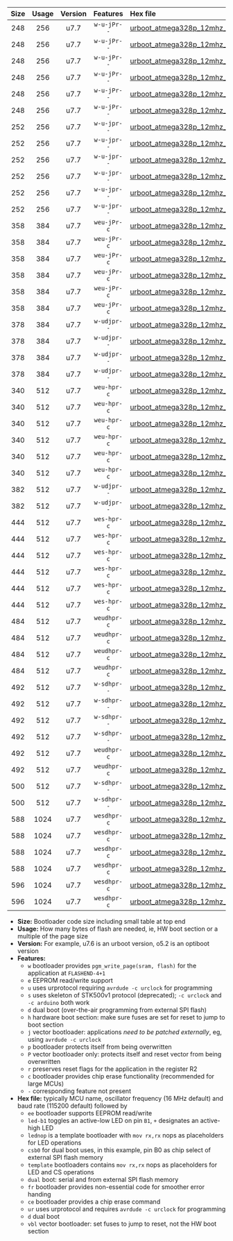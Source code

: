 |Size|Usage|Version|Features|Hex file|
|:-:|:-:|:-:|:-:|:--|
|248|256|u7.7|`w-u-jPr--`|[urboot_atmega328p_12mhz_115200bps_led+b1_ur_vbl.hex](https://raw.githubusercontent.com/stefanrueger/urboot.hex/main/mcus/atmega328p/fcpu_12mhz/115200_bps/urboot_atmega328p_12mhz_115200bps_led+b1_ur_vbl.hex)|
|248|256|u7.7|`w-u-jPr--`|[urboot_atmega328p_12mhz_115200bps_led+b5_ur_vbl.hex](https://raw.githubusercontent.com/stefanrueger/urboot.hex/main/mcus/atmega328p/fcpu_12mhz/115200_bps/urboot_atmega328p_12mhz_115200bps_led+b5_ur_vbl.hex)|
|248|256|u7.7|`w-u-jPr--`|[urboot_atmega328p_12mhz_115200bps_led+d5_ur_vbl.hex](https://raw.githubusercontent.com/stefanrueger/urboot.hex/main/mcus/atmega328p/fcpu_12mhz/115200_bps/urboot_atmega328p_12mhz_115200bps_led+d5_ur_vbl.hex)|
|248|256|u7.7|`w-u-jPr--`|[urboot_atmega328p_12mhz_115200bps_led-b1_ur_vbl.hex](https://raw.githubusercontent.com/stefanrueger/urboot.hex/main/mcus/atmega328p/fcpu_12mhz/115200_bps/urboot_atmega328p_12mhz_115200bps_led-b1_ur_vbl.hex)|
|248|256|u7.7|`w-u-jPr--`|[urboot_atmega328p_12mhz_115200bps_led-d5_ur_vbl.hex](https://raw.githubusercontent.com/stefanrueger/urboot.hex/main/mcus/atmega328p/fcpu_12mhz/115200_bps/urboot_atmega328p_12mhz_115200bps_led-d5_ur_vbl.hex)|
|248|256|u7.7|`w-u-jPr--`|[urboot_atmega328p_12mhz_115200bps_lednop_ur_vbl.hex](https://raw.githubusercontent.com/stefanrueger/urboot.hex/main/mcus/atmega328p/fcpu_12mhz/115200_bps/urboot_atmega328p_12mhz_115200bps_lednop_ur_vbl.hex)|
|252|256|u7.7|`w-u-jpr--`|[urboot_atmega328p_12mhz_115200bps_led+b1_fr_ur_vbl.hex](https://raw.githubusercontent.com/stefanrueger/urboot.hex/main/mcus/atmega328p/fcpu_12mhz/115200_bps/urboot_atmega328p_12mhz_115200bps_led+b1_fr_ur_vbl.hex)|
|252|256|u7.7|`w-u-jpr--`|[urboot_atmega328p_12mhz_115200bps_led+b5_fr_ur_vbl.hex](https://raw.githubusercontent.com/stefanrueger/urboot.hex/main/mcus/atmega328p/fcpu_12mhz/115200_bps/urboot_atmega328p_12mhz_115200bps_led+b5_fr_ur_vbl.hex)|
|252|256|u7.7|`w-u-jpr--`|[urboot_atmega328p_12mhz_115200bps_led+d5_fr_ur_vbl.hex](https://raw.githubusercontent.com/stefanrueger/urboot.hex/main/mcus/atmega328p/fcpu_12mhz/115200_bps/urboot_atmega328p_12mhz_115200bps_led+d5_fr_ur_vbl.hex)|
|252|256|u7.7|`w-u-jpr--`|[urboot_atmega328p_12mhz_115200bps_led-b1_fr_ur_vbl.hex](https://raw.githubusercontent.com/stefanrueger/urboot.hex/main/mcus/atmega328p/fcpu_12mhz/115200_bps/urboot_atmega328p_12mhz_115200bps_led-b1_fr_ur_vbl.hex)|
|252|256|u7.7|`w-u-jpr--`|[urboot_atmega328p_12mhz_115200bps_led-d5_fr_ur_vbl.hex](https://raw.githubusercontent.com/stefanrueger/urboot.hex/main/mcus/atmega328p/fcpu_12mhz/115200_bps/urboot_atmega328p_12mhz_115200bps_led-d5_fr_ur_vbl.hex)|
|252|256|u7.7|`w-u-jpr--`|[urboot_atmega328p_12mhz_115200bps_lednop_fr_ur_vbl.hex](https://raw.githubusercontent.com/stefanrueger/urboot.hex/main/mcus/atmega328p/fcpu_12mhz/115200_bps/urboot_atmega328p_12mhz_115200bps_lednop_fr_ur_vbl.hex)|
|358|384|u7.7|`weu-jPr-c`|[urboot_atmega328p_12mhz_115200bps_ee_led+b1_fr_ce_ur_vbl.hex](https://raw.githubusercontent.com/stefanrueger/urboot.hex/main/mcus/atmega328p/fcpu_12mhz/115200_bps/urboot_atmega328p_12mhz_115200bps_ee_led+b1_fr_ce_ur_vbl.hex)|
|358|384|u7.7|`weu-jPr-c`|[urboot_atmega328p_12mhz_115200bps_ee_led+b5_fr_ce_ur_vbl.hex](https://raw.githubusercontent.com/stefanrueger/urboot.hex/main/mcus/atmega328p/fcpu_12mhz/115200_bps/urboot_atmega328p_12mhz_115200bps_ee_led+b5_fr_ce_ur_vbl.hex)|
|358|384|u7.7|`weu-jPr-c`|[urboot_atmega328p_12mhz_115200bps_ee_led+d5_fr_ce_ur_vbl.hex](https://raw.githubusercontent.com/stefanrueger/urboot.hex/main/mcus/atmega328p/fcpu_12mhz/115200_bps/urboot_atmega328p_12mhz_115200bps_ee_led+d5_fr_ce_ur_vbl.hex)|
|358|384|u7.7|`weu-jPr-c`|[urboot_atmega328p_12mhz_115200bps_ee_led-b1_fr_ce_ur_vbl.hex](https://raw.githubusercontent.com/stefanrueger/urboot.hex/main/mcus/atmega328p/fcpu_12mhz/115200_bps/urboot_atmega328p_12mhz_115200bps_ee_led-b1_fr_ce_ur_vbl.hex)|
|358|384|u7.7|`weu-jPr-c`|[urboot_atmega328p_12mhz_115200bps_ee_led-d5_fr_ce_ur_vbl.hex](https://raw.githubusercontent.com/stefanrueger/urboot.hex/main/mcus/atmega328p/fcpu_12mhz/115200_bps/urboot_atmega328p_12mhz_115200bps_ee_led-d5_fr_ce_ur_vbl.hex)|
|358|384|u7.7|`weu-jPr-c`|[urboot_atmega328p_12mhz_115200bps_ee_lednop_fr_ce_ur_vbl.hex](https://raw.githubusercontent.com/stefanrueger/urboot.hex/main/mcus/atmega328p/fcpu_12mhz/115200_bps/urboot_atmega328p_12mhz_115200bps_ee_lednop_fr_ce_ur_vbl.hex)|
|378|384|u7.7|`w-udjpr--`|[urboot_atmega328p_12mhz_115200bps_led+b1_csb0_dual_ur_vbl.hex](https://raw.githubusercontent.com/stefanrueger/urboot.hex/main/mcus/atmega328p/fcpu_12mhz/115200_bps/urboot_atmega328p_12mhz_115200bps_led+b1_csb0_dual_ur_vbl.hex)|
|378|384|u7.7|`w-udjpr--`|[urboot_atmega328p_12mhz_115200bps_led+d5_csb0_dual_ur_vbl.hex](https://raw.githubusercontent.com/stefanrueger/urboot.hex/main/mcus/atmega328p/fcpu_12mhz/115200_bps/urboot_atmega328p_12mhz_115200bps_led+d5_csb0_dual_ur_vbl.hex)|
|378|384|u7.7|`w-udjpr--`|[urboot_atmega328p_12mhz_115200bps_led-b1_csb0_dual_ur_vbl.hex](https://raw.githubusercontent.com/stefanrueger/urboot.hex/main/mcus/atmega328p/fcpu_12mhz/115200_bps/urboot_atmega328p_12mhz_115200bps_led-b1_csb0_dual_ur_vbl.hex)|
|378|384|u7.7|`w-udjpr--`|[urboot_atmega328p_12mhz_115200bps_led-d5_csb0_dual_ur_vbl.hex](https://raw.githubusercontent.com/stefanrueger/urboot.hex/main/mcus/atmega328p/fcpu_12mhz/115200_bps/urboot_atmega328p_12mhz_115200bps_led-d5_csb0_dual_ur_vbl.hex)|
|340|512|u7.7|`weu-hpr-c`|[urboot_atmega328p_12mhz_115200bps_ee_led+b1_fr_ce_ur.hex](https://raw.githubusercontent.com/stefanrueger/urboot.hex/main/mcus/atmega328p/fcpu_12mhz/115200_bps/urboot_atmega328p_12mhz_115200bps_ee_led+b1_fr_ce_ur.hex)|
|340|512|u7.7|`weu-hpr-c`|[urboot_atmega328p_12mhz_115200bps_ee_led+b5_fr_ce_ur.hex](https://raw.githubusercontent.com/stefanrueger/urboot.hex/main/mcus/atmega328p/fcpu_12mhz/115200_bps/urboot_atmega328p_12mhz_115200bps_ee_led+b5_fr_ce_ur.hex)|
|340|512|u7.7|`weu-hpr-c`|[urboot_atmega328p_12mhz_115200bps_ee_led+d5_fr_ce_ur.hex](https://raw.githubusercontent.com/stefanrueger/urboot.hex/main/mcus/atmega328p/fcpu_12mhz/115200_bps/urboot_atmega328p_12mhz_115200bps_ee_led+d5_fr_ce_ur.hex)|
|340|512|u7.7|`weu-hpr-c`|[urboot_atmega328p_12mhz_115200bps_ee_led-b1_fr_ce_ur.hex](https://raw.githubusercontent.com/stefanrueger/urboot.hex/main/mcus/atmega328p/fcpu_12mhz/115200_bps/urboot_atmega328p_12mhz_115200bps_ee_led-b1_fr_ce_ur.hex)|
|340|512|u7.7|`weu-hpr-c`|[urboot_atmega328p_12mhz_115200bps_ee_led-d5_fr_ce_ur.hex](https://raw.githubusercontent.com/stefanrueger/urboot.hex/main/mcus/atmega328p/fcpu_12mhz/115200_bps/urboot_atmega328p_12mhz_115200bps_ee_led-d5_fr_ce_ur.hex)|
|340|512|u7.7|`weu-hpr-c`|[urboot_atmega328p_12mhz_115200bps_ee_lednop_fr_ce_ur.hex](https://raw.githubusercontent.com/stefanrueger/urboot.hex/main/mcus/atmega328p/fcpu_12mhz/115200_bps/urboot_atmega328p_12mhz_115200bps_ee_lednop_fr_ce_ur.hex)|
|382|512|u7.7|`w-udjpr--`|[urboot_atmega328p_12mhz_115200bps_led+b1_csd5_dual_ur_vbl.hex](https://raw.githubusercontent.com/stefanrueger/urboot.hex/main/mcus/atmega328p/fcpu_12mhz/115200_bps/urboot_atmega328p_12mhz_115200bps_led+b1_csd5_dual_ur_vbl.hex)|
|382|512|u7.7|`w-udjpr--`|[urboot_atmega328p_12mhz_115200bps_template_dual_ur_vbl.hex](https://raw.githubusercontent.com/stefanrueger/urboot.hex/main/mcus/atmega328p/fcpu_12mhz/115200_bps/urboot_atmega328p_12mhz_115200bps_template_dual_ur_vbl.hex)|
|444|512|u7.7|`wes-hpr-c`|[urboot_atmega328p_12mhz_115200bps_ee_led+b1_fr_ce.hex](https://raw.githubusercontent.com/stefanrueger/urboot.hex/main/mcus/atmega328p/fcpu_12mhz/115200_bps/urboot_atmega328p_12mhz_115200bps_ee_led+b1_fr_ce.hex)|
|444|512|u7.7|`wes-hpr-c`|[urboot_atmega328p_12mhz_115200bps_ee_led+b5_fr_ce.hex](https://raw.githubusercontent.com/stefanrueger/urboot.hex/main/mcus/atmega328p/fcpu_12mhz/115200_bps/urboot_atmega328p_12mhz_115200bps_ee_led+b5_fr_ce.hex)|
|444|512|u7.7|`wes-hpr-c`|[urboot_atmega328p_12mhz_115200bps_ee_led+d5_fr_ce.hex](https://raw.githubusercontent.com/stefanrueger/urboot.hex/main/mcus/atmega328p/fcpu_12mhz/115200_bps/urboot_atmega328p_12mhz_115200bps_ee_led+d5_fr_ce.hex)|
|444|512|u7.7|`wes-hpr-c`|[urboot_atmega328p_12mhz_115200bps_ee_led-b1_fr_ce.hex](https://raw.githubusercontent.com/stefanrueger/urboot.hex/main/mcus/atmega328p/fcpu_12mhz/115200_bps/urboot_atmega328p_12mhz_115200bps_ee_led-b1_fr_ce.hex)|
|444|512|u7.7|`wes-hpr-c`|[urboot_atmega328p_12mhz_115200bps_ee_led-d5_fr_ce.hex](https://raw.githubusercontent.com/stefanrueger/urboot.hex/main/mcus/atmega328p/fcpu_12mhz/115200_bps/urboot_atmega328p_12mhz_115200bps_ee_led-d5_fr_ce.hex)|
|444|512|u7.7|`wes-hpr-c`|[urboot_atmega328p_12mhz_115200bps_ee_lednop_fr_ce.hex](https://raw.githubusercontent.com/stefanrueger/urboot.hex/main/mcus/atmega328p/fcpu_12mhz/115200_bps/urboot_atmega328p_12mhz_115200bps_ee_lednop_fr_ce.hex)|
|484|512|u7.7|`weudhpr-c`|[urboot_atmega328p_12mhz_115200bps_ee_led+b1_csb0_dual_fr_ce_ur.hex](https://raw.githubusercontent.com/stefanrueger/urboot.hex/main/mcus/atmega328p/fcpu_12mhz/115200_bps/urboot_atmega328p_12mhz_115200bps_ee_led+b1_csb0_dual_fr_ce_ur.hex)|
|484|512|u7.7|`weudhpr-c`|[urboot_atmega328p_12mhz_115200bps_ee_led+d5_csb0_dual_fr_ce_ur.hex](https://raw.githubusercontent.com/stefanrueger/urboot.hex/main/mcus/atmega328p/fcpu_12mhz/115200_bps/urboot_atmega328p_12mhz_115200bps_ee_led+d5_csb0_dual_fr_ce_ur.hex)|
|484|512|u7.7|`weudhpr-c`|[urboot_atmega328p_12mhz_115200bps_ee_led-b1_csb0_dual_fr_ce_ur.hex](https://raw.githubusercontent.com/stefanrueger/urboot.hex/main/mcus/atmega328p/fcpu_12mhz/115200_bps/urboot_atmega328p_12mhz_115200bps_ee_led-b1_csb0_dual_fr_ce_ur.hex)|
|484|512|u7.7|`weudhpr-c`|[urboot_atmega328p_12mhz_115200bps_ee_led-d5_csb0_dual_fr_ce_ur.hex](https://raw.githubusercontent.com/stefanrueger/urboot.hex/main/mcus/atmega328p/fcpu_12mhz/115200_bps/urboot_atmega328p_12mhz_115200bps_ee_led-d5_csb0_dual_fr_ce_ur.hex)|
|492|512|u7.7|`w-sdhpr--`|[urboot_atmega328p_12mhz_115200bps_led+b1_csb0_dual_fr.hex](https://raw.githubusercontent.com/stefanrueger/urboot.hex/main/mcus/atmega328p/fcpu_12mhz/115200_bps/urboot_atmega328p_12mhz_115200bps_led+b1_csb0_dual_fr.hex)|
|492|512|u7.7|`w-sdhpr--`|[urboot_atmega328p_12mhz_115200bps_led+d5_csb0_dual_fr.hex](https://raw.githubusercontent.com/stefanrueger/urboot.hex/main/mcus/atmega328p/fcpu_12mhz/115200_bps/urboot_atmega328p_12mhz_115200bps_led+d5_csb0_dual_fr.hex)|
|492|512|u7.7|`w-sdhpr--`|[urboot_atmega328p_12mhz_115200bps_led-b1_csb0_dual_fr.hex](https://raw.githubusercontent.com/stefanrueger/urboot.hex/main/mcus/atmega328p/fcpu_12mhz/115200_bps/urboot_atmega328p_12mhz_115200bps_led-b1_csb0_dual_fr.hex)|
|492|512|u7.7|`w-sdhpr--`|[urboot_atmega328p_12mhz_115200bps_led-d5_csb0_dual_fr.hex](https://raw.githubusercontent.com/stefanrueger/urboot.hex/main/mcus/atmega328p/fcpu_12mhz/115200_bps/urboot_atmega328p_12mhz_115200bps_led-d5_csb0_dual_fr.hex)|
|492|512|u7.7|`weudhpr-c`|[urboot_atmega328p_12mhz_115200bps_ee_led+b1_csd5_dual_fr_ce_ur.hex](https://raw.githubusercontent.com/stefanrueger/urboot.hex/main/mcus/atmega328p/fcpu_12mhz/115200_bps/urboot_atmega328p_12mhz_115200bps_ee_led+b1_csd5_dual_fr_ce_ur.hex)|
|492|512|u7.7|`weudhpr-c`|[urboot_atmega328p_12mhz_115200bps_ee_template_dual_fr_ce_ur.hex](https://raw.githubusercontent.com/stefanrueger/urboot.hex/main/mcus/atmega328p/fcpu_12mhz/115200_bps/urboot_atmega328p_12mhz_115200bps_ee_template_dual_fr_ce_ur.hex)|
|500|512|u7.7|`w-sdhpr--`|[urboot_atmega328p_12mhz_115200bps_led+b1_csd5_dual_fr.hex](https://raw.githubusercontent.com/stefanrueger/urboot.hex/main/mcus/atmega328p/fcpu_12mhz/115200_bps/urboot_atmega328p_12mhz_115200bps_led+b1_csd5_dual_fr.hex)|
|500|512|u7.7|`w-sdhpr--`|[urboot_atmega328p_12mhz_115200bps_template_dual_fr.hex](https://raw.githubusercontent.com/stefanrueger/urboot.hex/main/mcus/atmega328p/fcpu_12mhz/115200_bps/urboot_atmega328p_12mhz_115200bps_template_dual_fr.hex)|
|588|1024|u7.7|`wesdhpr-c`|[urboot_atmega328p_12mhz_115200bps_ee_led+b1_csb0_dual_fr_ce.hex](https://raw.githubusercontent.com/stefanrueger/urboot.hex/main/mcus/atmega328p/fcpu_12mhz/115200_bps/urboot_atmega328p_12mhz_115200bps_ee_led+b1_csb0_dual_fr_ce.hex)|
|588|1024|u7.7|`wesdhpr-c`|[urboot_atmega328p_12mhz_115200bps_ee_led+d5_csb0_dual_fr_ce.hex](https://raw.githubusercontent.com/stefanrueger/urboot.hex/main/mcus/atmega328p/fcpu_12mhz/115200_bps/urboot_atmega328p_12mhz_115200bps_ee_led+d5_csb0_dual_fr_ce.hex)|
|588|1024|u7.7|`wesdhpr-c`|[urboot_atmega328p_12mhz_115200bps_ee_led-b1_csb0_dual_fr_ce.hex](https://raw.githubusercontent.com/stefanrueger/urboot.hex/main/mcus/atmega328p/fcpu_12mhz/115200_bps/urboot_atmega328p_12mhz_115200bps_ee_led-b1_csb0_dual_fr_ce.hex)|
|588|1024|u7.7|`wesdhpr-c`|[urboot_atmega328p_12mhz_115200bps_ee_led-d5_csb0_dual_fr_ce.hex](https://raw.githubusercontent.com/stefanrueger/urboot.hex/main/mcus/atmega328p/fcpu_12mhz/115200_bps/urboot_atmega328p_12mhz_115200bps_ee_led-d5_csb0_dual_fr_ce.hex)|
|596|1024|u7.7|`wesdhpr-c`|[urboot_atmega328p_12mhz_115200bps_ee_led+b1_csd5_dual_fr_ce.hex](https://raw.githubusercontent.com/stefanrueger/urboot.hex/main/mcus/atmega328p/fcpu_12mhz/115200_bps/urboot_atmega328p_12mhz_115200bps_ee_led+b1_csd5_dual_fr_ce.hex)|
|596|1024|u7.7|`wesdhpr-c`|[urboot_atmega328p_12mhz_115200bps_ee_template_dual_fr_ce.hex](https://raw.githubusercontent.com/stefanrueger/urboot.hex/main/mcus/atmega328p/fcpu_12mhz/115200_bps/urboot_atmega328p_12mhz_115200bps_ee_template_dual_fr_ce.hex)|

- **Size:** Bootloader code size including small table at top end
- **Usage:** How many bytes of flash are needed, ie, HW boot section or a multiple of the page size
- **Version:** For example, u7.6 is an urboot version, o5.2 is an optiboot version
- **Features:**
  + `w` bootloader provides `pgm_write_page(sram, flash)` for the application at `FLASHEND-4+1`
  + `e` EEPROM read/write support
  + `u` uses urprotocol requiring `avrdude -c urclock` for programming
  + `s` uses skeleton of STK500v1 protocol (deprecated); `-c urclock` and `-c arduino` both work
  + `d` dual boot (over-the-air programming from external SPI flash)
  + `h` hardware boot section: make sure fuses are set for reset to jump to boot section
  + `j` vector bootloader: applications *need to be patched externally*, eg, using `avrdude -c urclock`
  + `p` bootloader protects itself from being overwritten
  + `P` vector bootloader only: protects itself and reset vector from being overwritten
  + `r` preserves reset flags for the application in the register R2
  + `c` bootloader provides chip erase functionality (recommended for large MCUs)
  + `-` corresponding feature not present
- **Hex file:** typically MCU name, oscillator frequency (16 MHz default) and baud rate (115200 default) followed by
  + `ee` bootloader supports EEPROM read/write
  + `led-b1` toggles an active-low LED on pin `B1`, `+` designates an active-high LED
  + `lednop` is a template bootloader with `mov rx,rx` nops as placeholders for LED operations
  + `csb0` for dual boot uses, in this example, pin B0 as chip select of external SPI flash memory
  + `template` bootloaders contains `mov rx,rx` nops as placeholders for LED and CS operations
  + `dual` boot: serial and from external SPI flash memory
  + `fr` bootloader provides non-essential code for smoother error handing
  + `ce` bootloader provides a chip erase command
  + `ur` uses urprotocol and requires `avrdude -c urclock` for programming
  + `d` dual boot
  + `vbl` vector bootloader: set fuses to jump to reset, not the HW boot section

